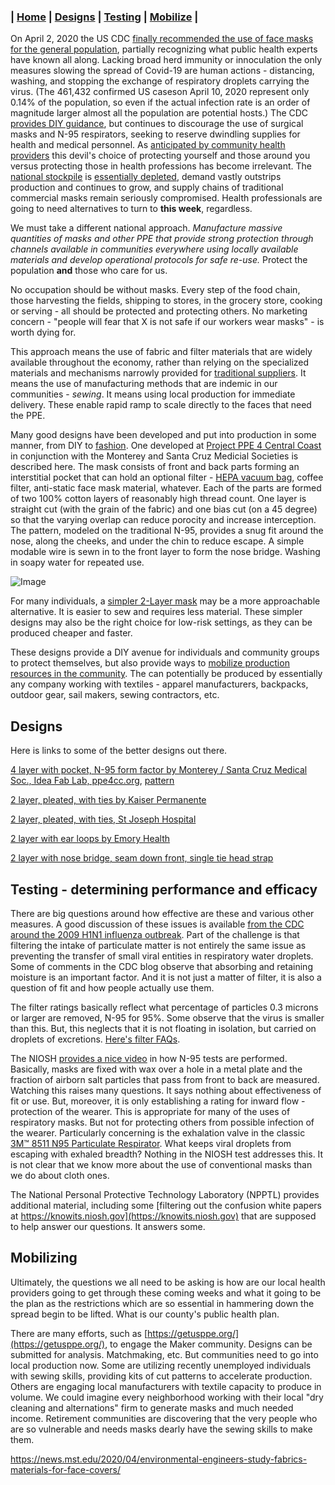 ### | [Home](https://deculler.github.io/Covid-Cloth-Face-Masks/) | [Designs](#sectionDesigns) | [Testing](#sectionTest) | [Mobilize](#sectionMobilize) |

On April 2, 2020 the US CDC [finally recommended the use of face masks for the general population](https://www.cdc.gov/coronavirus/2019-ncov/prevent-getting-sick/cloth-face-cover.html), partially recognizing what public health experts have known all along.  Lacking broad herd immunity or innoculation the only measures slowing the spread of Covid-19 are human actions - distancing, washing, and stopping the exchange of respiratory droplets carrying the virus.  (The 461,432 confirmed US caseson  April 10, 2020 represent only 0.14% of the population, so even if the actual infection rate is an order of magnitude larger almost all the population are potential hosts.) The CDC [provides DIY guidance](https://www.cdc.gov/coronavirus/2019-ncov/prevent-getting-sick/diy-cloth-face-coverings.html), but continues to discourage the use of surgical masks and N-95 respirators, seeking to reserve dwindling supplies for health and medical personnel. As [anticipated by community health providers](https://ppe4cc.org) this devil's choice of protecting yourself and those around you versus protecting those in health professions has become irrelevant.  The [national stockpile](https://www.phe.gov/emergency/events/COVID19/SNS/Pages/default.aspx) is [essentially depleted](https://q13fox.com/2020/04/08/federal-stockpile-of-n95-respirators-other-protective-equipment-nearly-depleted/), demand vastly outstrips production and continues to grow, and supply chains of traditional commercial masks remain seriously compromised.  Health professionals are going to need alternatives to turn to **this week**, regardless.

We must take a different national approach.  *Manufacture massive quantities of masks and other PPE that provide strong protection through channels available in communities everywhere using locally available materials and develop operational protocols for safe re-use.*  Protect the population **and** those who care for us.  

No occupation should be without masks.  Every step of the food chain, those harvesting the fields, shipping to stores, in the grocery store, cooking or serving - all should be protected and protecting others.  No marketing concern - "people will fear that X is not safe if our workers wear masks" - is worth dying for.

This approach means the use of fabric and filter materials that are widely available throughout the economy, rather than relying on the specialized materials and mechanisms narrowly provided for [traditional suppliers](https://www.cdc.gov/niosh/npptl/topics/respirators/disp_part/n95list1.html).  It means the use of manufacturing methods that are indemic in our communities - *sewing*.  It means using local production for immediate delivery.  These enable rapid ramp to scale directly to the faces that need the PPE.

Many good designs have been developed and put into production in some manner, from DIY to [fashion](https://www.popsugar.com/fashion/fashion-brands-cotton-face-masks-coronavirus-47377462).  One developed at 
[Project PPE 4 Central Coast](http://ppe4cc.org) in conjunction with the Monterey and Santa Cruz Medicial Societies is described here.  The mask consists of front and back parts forming an interstitial pocket that can hold an optional filter - [ HEPA vacuum bag](https://www.huffpost.com/entry/best-materials-diy-face-masks-filters_l_5e8ce4c6c5b6e1a2e0fb4ada), coffee filter, anti-static face mask material, whatever.  Each of the parts are formed of two 100% cotton layers of
reasonably high thread count.  One layer is straight cut (with the grain of the fabric) and one bias cut (on a 45 degree) so that the varying overlap can reduce porocity and increase interception.  The pattern, modeled on the traditional N-95, provides a snug fit around the nose, along the cheeks, and under the chin to reduce escape.  A simple modable wire is sewn in to the front layer to form the nose bridge.  Washing in soapy water for repeated use.  

![Image](https://deculler.github.io/Covid-Cloth-Face-Masks/fourlayer.png)

For many individuals, a [simpler 2-Layer mask](https://about.kaiserpermanente.org/content/dam/internet/kp/comms/import/uploads/2020/03/02_COVID_Mask-Instructions_v9.pdf) may be a more approachable alternative.  It is easier to sew and requires less material.  These simpler designs may also be the right choice for low-risk settings, as they can be produced cheaper and faster.

These designs provide a DIY avenue for individuals and community groups to protect themselves, but also provide ways to [mobilize production resources in the community](http://goodtimes.sc/santa-cruz-news/new-santa-cruz-group-making-face-masks-for-covid-19-pandemic/).  The can potentially be produced by essentially any company working with textiles - apparel manufacturers, backpacks, outdoor gear, sail makers, sewing contractors, etc.

## <a id="sectionDesigns">Designs</a>

Here is links to some of the better designs out there.

[4 layer with pocket, N-95 form factor by Monterey / Santa Cruz Medical Soc., Idea Fab Lab, ppe4cc.org](https://drive.google.com/file/d/11M7ksfqt_asVxY2ketbAnHRGUKRfNtpD/view), [pattern](https://drive.google.com/file/d/1mYrU4wJRfEpEEGB8cxV031PBhWsyz8kp/view)

[2 layer, pleated, with ties by Kaiser Permanente](https://about.kaiserpermanente.org/content/dam/internet/kp/comms/import/uploads/2020/03/02_COVID_Mask-Instructions_v9.pdf)

[2 layer, pleated,  with ties, St Joseph Hospital](https://operationwecansewit.com/wp-content/uploads/2020/03/We-Can-Sew-It-Mask-Pattern-2.20.20-v4.pdf)

[2 layer with ear loops by Emory Health](https://www.emoryhealthcare.org/ui/pdfs/covid/9x15-cloth-mask-rectangle-picture-tutorial.pdf)

[2 layer with nose bridge, seam down front, single tie head strap](https://media.rainpos.com/4868/surgical_mask_with_ties_pins_rs.pdf?fbclid=IwAR1USpE_5h1X38TPJZcb6zQsx862NKNBWNGZpedgXPTHUH7y9ayx9QIxMQY)

## <a id="sectionTest">Testing - determining performance and efficacy</a>

There are big questions around how effective are these and various other measures.  A good discussion of these issues is available [from the CDC around the 2009 H1N1 influenza outbreak](https://blogs.cdc.gov/niosh-science-blog/2009/10/14/n95/).  Part of the challenge is that filtering the intake of particulate matter is not entirely the same issue as preventing the transfer of small viral entities in respiratory water droplets. Some of comments in the CDC blog observe that absorbing and retaining moisture is an important factor.  And it is not just a matter of filter, it is also a question of fit and how people actually use them.

The filter ratings basically reflect what percentage of particles 0.3 microns or larger are removed, N-95 for 95%. Some observe that the virus is smaller than this.  But, this neglects that it is not floating in isolation, but carried on droplets of excretions. [Here's filter FAQs](https://www.envirosafetyproducts.com/resources/dust-masks-whats-the-difference.html).

The NIOSH [provides a nice video](https://www.youtube.com/watch?v=-sY47zdE7YA) in how N-95 tests are performed.  Basically, masks are fixed with wax over a hole in a metal plate and the fraction of airborn salt particles that pass from front to back are measured.  Watching this raises many questions.  It says nothing about effectiveness of fit or use.  But, moreover, it is only establishing a rating for inward flow - protection of the wearer.  This is appropriate for many of the uses of respiratory masks.  But not for protecting others from possible infection of the wearer.  Particularly concerning is the exhalation valve in the classic [3M™ 8511 N95 Particulate Respirator](https://www.3m.com/3M/en_US/company-us/all-3m-products/~/3M-Particulate-Respirator-8511-N95-80-EA-Case/?N=5002385+3294780243&rt=rud).  What keeps viral droplets from escaping with exhaled breadth?  Nothing in the NIOSH test addresses this.  It is not clear that we know more about the use of conventional masks than we do about cloth ones.

The National Personal Protective Technology Laboratory (NPPTL) provides additional material, including some [filtering out the confusion white papers at https://knowits.niosh.gov](https://knowits.niosh.gov) that are supposed to help answer our questions.  It answers some.

## <a id="sectionMobilize">Mobilizing</a>

Ultimately, the questions we all need to be asking is how are our local health providers going to get through these coming weeks and what it going to be the plan as the restrictions which are so essential in hammering down the spread begin to be lifted.  What is our county's public health plan.

There are many efforts, such as [https://getusppe.org/](https://getusppe.org/), to engage the Maker community.  Designs can be submitted for analysis.  Matchmaking, etc.  But communities need to go into local production now.  Some are utilizing recently unemployed individuals with sewing skills, providing kits of cut patterns to accelerate production.  Others are engaging local manufacturers with textile capacity to produce in volume.  We could imagine every neighborhood working with their local "dry cleaning and alternations" firm to generate masks and much needed income.  Retirement communities are discovering that the very people who are so vulnerable and needs masks dearly have the sewing skills to make them.


https://news.mst.edu/2020/04/environmental-engineers-study-fabrics-materials-for-face-covers/







